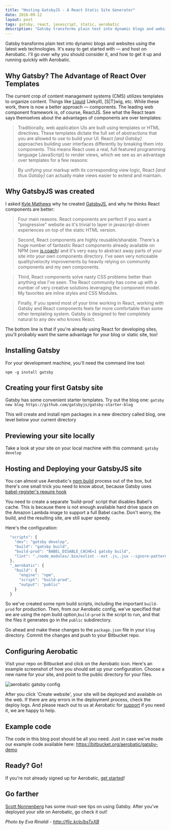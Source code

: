 ```yaml
---
title: "Hosting GatsbyJS - A React Static Site Generator"
date: 2016-09-12
layout: post
tags: gatsby, react, javascript, static, aerobatic
description: "Gatsby transforms plain text into dynamic blogs and websites using the latest web technologies. It's easy to get started with — and host on Aerobatic. I'll go over why you should consider it, and how to get it up and running quickly with Aerobatic. "
---
```

Gatsby transforms plain text into dynamic blogs and websites using the latest web technologies. It's easy to get started with — and host on Aerobatic. I'll go over why you should consider it, and how to get it up and running quickly with Aerobatic. 

## Why Gatsby? The Advantage of React Over Templates
The current crop of content management systems (CMS) utilizes templates to organize content.  Things like [Liquid](https://shopify.github.io/liquid/) (Jekyll), [S|T]wig, etc. While these work, there is now a better approach — components.  The leading web component framework is, of course, ReactJS. See what the React team says themselves about the advantages of components are over templates:

> Traditionally, web application UIs are built using templates or HTML directives. These templates dictate the full set of abstractions that you are allowed to use to build your UI. React *[and Gatsby]* approaches building user interfaces differently by breaking them into components. This means React uses a real, full featured programming language [JavaScript] to render views, which we see as an advantage over templates for a few reasons:

> By unifying your markup with its corresponding view logic, React *[and thus Gatsby]* can actually make views easier to extend and maintain.

## Why GatsbyJS was created
I asked [Kyle Mathews](https://twitter.com/kylemathews) why he created [GatsbyJS](https://github.com/gatsbyjs/gatsby), and why he thinks React components are better: 

> Four main reasons.  React components are perfect if you want a "progressive" website as it's trivial to layer in javascript-driven experiences on top of the static HTML version.
 
> Second, React components are highly reusable/sharable. There's a huge number of fantastic React components already available on NPM (see [js.coach](https://js.coach)) and it's very easy to abstract away parts of your site into your own components directory. I've seen very noticeable quality/velocity improvements by heavily relying on community components and my own components. 

> Third, React components solve nasty CSS problems better than anything else I've seen. The React community has come up with a number of very creative solutions leveraging the component model. My favorites are inline styles and CSS Modules.

> Finally, if you spend most of your time working in React, working with Gatsby and React components feels far more comfortable than some other templating system. Gatsby is designed to feel completely natural to any dev who knows React.

The bottom line is that if you're already using React for developing sites, you'll probably want the same advantage for your blog or static site, too!

## Installing Gatsby
For your development machine, you'll need the command line tool:

`npm -g install gatsby`

## Creating your first Gatsby site
Gatsby has some convenient starter templates. Try out the blog one:
`gatsby new blog https://github.com/gatsbyjs/gatsby-starter-blog`

This will create and install npm packages in a new directory called blog, one level below your current directory

## Previewing your site locally

Take a look at your site on your local machine with this command:
`gatsby develop`

## Hosting and Deploying your GatsbyJS site

You can almost use Aerobatic's [npm build](https://www.aerobatic.com/docs/automated-builds#npm) process out of the box, but there's one small trick you need to know about, because Gatsby uses [babel-register's require hook](https://babeljs.io/docs/usage/require/)

You need to create a separate 'build-prod' script that disables Babel's cache. This is because there is not enough available hard drive space on the Amazon Lambda image to support a full Babel cache. Don't worry, the build, and the resulting site, are still super speedy. 

Here's the configuration: 

```javascript
  "scripts": {
    "dev": "gatsby develop",
    "build": "gatsby build",
    "build-prod": "BABEL_DISABLE_CACHE=1 gatsby build",
    "lint": "./node_modules/.bin/eslint --ext .js,.jsx --ignore-pattern public .",
  },
  "_aerobatic": {
    "build": {
      "engine": "npm",
      "script": "build-prod",
      "output": "public"
    }
  }
```
  
  So we've created some npm build scripts, including the important `build-prod` for production. Then, from our Aerobatic config, we've specified that we are using the npm build option,`build-prod` is the script to run, and that the files it generates go in the `public` subdirectory.
  
Go ahead and make these changes to the `package.json` file in your `blog` directory. Commit the changes and push to your Bitbucket repo. 
  
## Configuring Aerobatic
  
  Visit your repo on Bitbucket and click on the Aerobatic icon.  Here's an example screenshot of how you should set up your configuration. Choose a new name for your site, and point to the public directory for your files.

![aerobatic gatsby config](/content/images/2016/04/create-gatsby-site.png)
  
After you click 'Create website', your site will be deployed and available on the web. If there are any errors in the deployment process, check the deploy logs. And please reach out to us at Aerobatic for [support](https://www.aerobatic.com/contact/) if you need it, we are happy to help.

## Example code 
  
The code in this blog post should be all you need. Just in case we've made our example code available here: https://bitbucket.org/aerobatic/gatsby-demo
  
## Ready? Go!
  
If you're not already  signed up for Aerobatic, [get started](https://www.aerobatic.com/docs/getting-started)!

## Go farther

[Scott Nonnenberg](https://blog.scottnonnenberg.com/practical-gatsby-js/) has some must-see tips on using Gatsby. After you've deployed your site on Aerobatic, go check it out!

*Photo by Eva Rinaldi - http://flic.kr/p/bsTxXB*
  